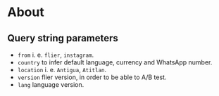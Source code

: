# About

## Query string parameters

- `from` i. e. `flier`, `instagram`.
- `country` to infer default language, currency and WhatsApp number.
- `location` i. e. `Antigua`, `Atitlan`.
- `version` flier version, in order to be able to A/B test.
- `lang` language version.
